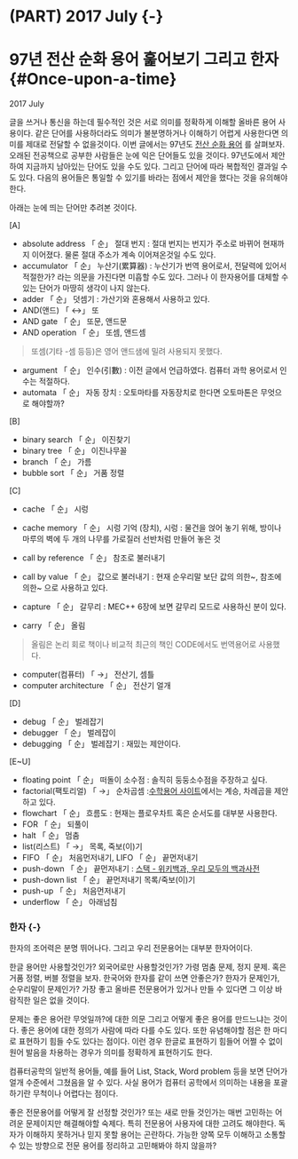 
# (PART) 2017 July {-} 
# 97년 전산 순화 용어 훑어보기 그리고 한자 {#Once-upon-a-time}
2017 July

글을 쓰거나 통신을 하는데 필수적인 것은 서로 의미를 정확하게 이해할 올바른 용어 사용이다. 같은 단어를 사용하더라도 의미가 불분명하거나 이해하기 어렵게 사용한다면 의미를 제대로 전달할 수 없을것이다. 
이번 글에서는 97년도 [전산 순화 용어](https://wiki.kldp.org/KoreanDoc/html/Translation-KLDP/compword.txt) 를 살펴보자. 오래된 전공책으로 공부한 사람들은 눈에 익은 단어들도 있을 것이다. 97년도에서 제안하여 지금까지 남아있는 단어도 있을 수도 있다. 그리고 단어에 따라 복합적인 결과일 수도 있다. 다음의 용어들은 통일할 수 있기를 바라는 점에서 제안을 했다는 것을 유의해야한다.

아래는 눈에 띄는 단어만 추려본 것이다.

[A]

- absolute address 「 순」 절대 번지 : 절대 번지는 번지가 주소로 바뀌어 현재까지 이어졌다. 물론 절대 주소가 계속 이어져온것일 수도 있다.
- accumulator 「 순」 누산기(累算器) : 누산기가 번역 용어로서, 전달력에 있어서 적절한가? 라는 의문을 가진다면 미흡할 수도 있다. 그러나 이 한자용어를 대체할 수 있는 단어가 마땅히 생각이 나지 않는다.
- adder 「 순」 덧셈기 : 가산기와 혼용해서 사용하고 있다. 
- AND(앤드) 「 ↔」 또
- AND gate 「 순」 또문, 앤드문
- AND operation 「 순」 또셈, 앤드셈

> 또셈(기타 -셈 등등)은 영어 앤드샘에 밀려 사용되지 못했다. 

- argument 「 순」 인수(引數) : 이전 글에서 언급하였다. 컴퓨터 과학 용어로서 인수는 적절하다.
- automata 「 순」 자동 장치 : 오토마타를 자동장치로 한다면 오토마톤은 무엇으로 해야할까? 

[B]

- binary search 「 순」 이진찾기
- binary tree 「 순」 이진나무꼴
- branch 「 순」 가름
- bubble sort 「 순」 거품 정렬

[C]

- cache 「 순」 시렁
- cache memory 「 순」 시렁 기억 (장치), 시렁 : 물건을 얹어 놓기 위해, 방이나 마루의 벽에 두 개의 나무를 가로질러 선반처럼 만들어 놓은 것 

- call by reference 「 순」 참조로 불러내기
- call by value 「 순」 값으로 불러내기 : 현재 순우리말 보단 값의 의한~, 참조에 의한~ 으로 사용하고 있다. 
- capture 「 순」 갈무리 : MEC++ 6장에 보면 갈무리 모드로 사용하신 분이 있다. 
- carry 「 순」 올림

> 올림은 논리 회로 책이나 비교적 최근의 책인 CODE에서도 번역용어로 사용했다. 

- computer(컴퓨터) 「 →」 전산기, 셈틀
- computer architecture 「 순」 전산기 얼개

[D]

- debug 「 순」 벌레잡기
- debugger 「 순」 벌레잡이
- debugging 「 순」 벌레잡기 : 재밌는 제안이다. 

[E~U]

- floating point 「 순」 떠돌이 소수점 : 솔직히 둥둥소수점을 주장하고 싶다.  
- factorial(팩토리얼) 「 →」 순차곱셈 :[수학용어 사이트](http://icms.kaist.ac.kr/new_sub05/sub05_04.php)에서는 계승, 차례곱을 제안하고 있다. 
- flowchart 「 순」 흐름도 : 현재는 플로우차트 혹은 순서도를 대부분 사용한다.
- FOR 「 순」 되풀이
- halt 「 순」 멈춤 
- list(리스트) 「 →」 목록, 죽보(이)기
- FIFO 「 순」 처음먼저내기, LIFO 「 순」 끝먼저내기
- push-down 「 순」 끝먼저내기 : [스택 - 위키백과, 우리 모두의 백과사전](https://ko.wikipedia.org/wiki/%EC%8A%A4%ED%83%9D) 
- push-down list 「 순」 끝먼저내기 목록/죽보(이)기
- push-up 「 순」 처음먼저내기
- underflow 「 순」 아래넘침


### 한자 {-}
한자의 조어력은 분명 뛰어나다. 그리고 우리 전문용어는 대부분 한자어이다. 

한글 용어만 사용할것인가? 외국어로만 사용할것인가? 가령 멈춤 문제, 정지 문제. 혹은 거품 정렬, 버블 정렬을 보자. 한국어와 한자를 같이 쓰면 안좋은가? 한자가 문제인가, 순우리말이 문제인가? 가장 좋고 올바른 전문용어가 있거나 만들 수 있다면 그 이상 바람직한 일은 없을 것이다.

문제는 좋은 용어란 무엇일까?에 대한 의문 그리고 어떻게 좋은 용어를 만드느냐는 것이다. 좋은 용어에 대한 정의가 사람에 따라 다를 수도 있다. 또한 유념해야할 점은 한 마디로 표현하기 힘들 수도 있다는 점이다. 이런 경우 한글로 표현하기 힘들어 어쩔 수 없이 원어 발음을 차용하는 경우가 의미를 정확하게 표현하기도 한다. 

컴퓨터공학의 일반적 용어들, 예를 들어 List, Stack, Word problem 등을 보면 단어가 얼개 수준에서 그쳤음을 알 수 있다.  사실 용어가 컴퓨터 공학에서 의미하는 내용을 포괄하기란 무척이나 어렵다는 점이다. 

좋은 전문용어를 어떻게 잘 선정할 것인가? 또는 새로 만들 것인가는 매번 고민하는 어려운 문제이지만 해결해야할 숙제다. 특히 전문용어 사용자에 대한 고려도 해야한다. 독자가 이해하지 못하거나 믿지 못할 용어는 곤란하다. 가능한 양쪽 모두 이해하고 소통할 수 있는 방향으로 전문 용어를 정리하고 고민해봐야 하지 않을까?



